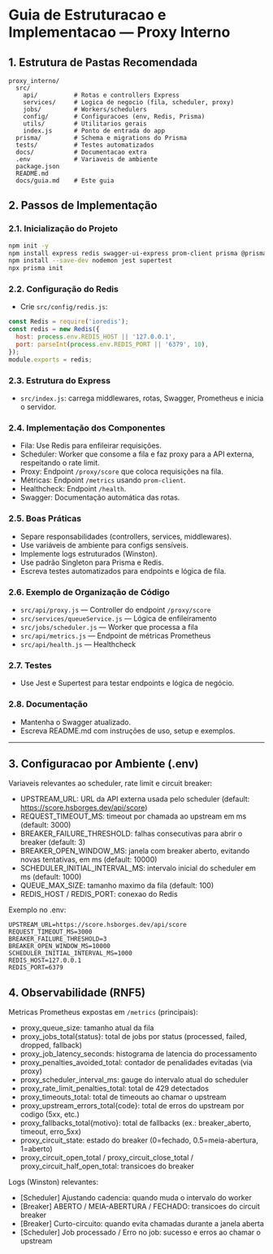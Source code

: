 # Guia de Estruturacao e Implementacao — Proxy Interno

## 1. Estrutura de Pastas Recomendada

```
proxy_interno/
  src/
    api/          # Rotas e controllers Express
    services/     # Logica de negocio (fila, scheduler, proxy)
    jobs/         # Workers/schedulers
    config/       # Configuracoes (env, Redis, Prisma)
    utils/        # Utilitarios gerais
    index.js      # Ponto de entrada do app
  prisma/         # Schema e migrations do Prisma
  tests/          # Testes automatizados
  docs/           # Documentacao extra
  .env            # Variaveis de ambiente
  package.json
  README.md
  docs/guia.md    # Este guia
```

## 2. Passos de Implementação

### 2.1. Inicialização do Projeto

```bash
npm init -y
npm install express redis swagger-ui-express prom-client prisma @prisma/client dotenv winston ioredis
npm install --save-dev nodemon jest supertest
npx prisma init
```

### 2.2. Configuração do Redis

- Crie `src/config/redis.js`:

```js
const Redis = require('ioredis');
const redis = new Redis({
  host: process.env.REDIS_HOST || '127.0.0.1',
  port: parseInt(process.env.REDIS_PORT || '6379', 10),
});
module.exports = redis;
```

### 2.3. Estrutura do Express

- `src/index.js`: carrega middlewares, rotas, Swagger, Prometheus e inicia o servidor.

### 2.4. Implementação dos Componentes

- Fila: Use Redis para enfileirar requisições.
- Scheduler: Worker que consome a fila e faz proxy para a API externa, respeitando o rate limit.
- Proxy: Endpoint `/proxy/score` que coloca requisições na fila.
- Métricas: Endpoint `/metrics` usando `prom-client`.
- Healthcheck: Endpoint `/health`.
- Swagger: Documentação automática das rotas.

### 2.5. Boas Práticas

- Separe responsabilidades (controllers, services, middlewares).
- Use variáveis de ambiente para configs sensíveis.
- Implemente logs estruturados (Winston).
- Use padrão Singleton para Prisma e Redis.
- Escreva testes automatizados para endpoints e lógica de fila.

### 2.6. Exemplo de Organização de Código

- `src/api/proxy.js` — Controller do endpoint `/proxy/score`
- `src/services/queueService.js` — Lógica de enfileiramento
- `src/jobs/scheduler.js` — Worker que processa a fila
- `src/api/metrics.js` — Endpoint de métricas Prometheus
- `src/api/health.js` — Healthcheck

### 2.7. Testes

- Use Jest e Supertest para testar endpoints e lógica de negócio.

### 2.8. Documentação

- Mantenha o Swagger atualizado.
- Escreva README.md com instruções de uso, setup e exemplos.

---

## 3. Configuracao por Ambiente (.env)

Variaveis relevantes ao scheduler, rate limit e circuit breaker:

- UPSTREAM_URL: URL da API externa usada pelo scheduler (default: https://score.hsborges.dev/api/score)
- REQUEST_TIMEOUT_MS: timeout por chamada ao upstream em ms (default: 3000)
- BREAKER_FAILURE_THRESHOLD: falhas consecutivas para abrir o breaker (default: 3)
- BREAKER_OPEN_WINDOW_MS: janela com breaker aberto, evitando novas tentativas, em ms (default: 10000)
- SCHEDULER_INITIAL_INTERVAL_MS: intervalo inicial do scheduler em ms (default: 1000)
- QUEUE_MAX_SIZE: tamanho maximo da fila (default: 100)
- REDIS_HOST / REDIS_PORT: conexao do Redis

Exemplo no .env:

```
UPSTREAM_URL=https://score.hsborges.dev/api/score
REQUEST_TIMEOUT_MS=3000
BREAKER_FAILURE_THRESHOLD=3
BREAKER_OPEN_WINDOW_MS=10000
SCHEDULER_INITIAL_INTERVAL_MS=1000
REDIS_HOST=127.0.0.1
REDIS_PORT=6379
```

## 4. Observabilidade (RNF5)

Metricas Prometheus expostas em `/metrics` (principais):

- proxy_queue_size: tamanho atual da fila
- proxy_jobs_total{status}: total de jobs por status (processed, failed, dropped, fallback)
- proxy_job_latency_seconds: histograma de latencia do processamento
- proxy_penalties_avoided_total: contador de penalidades evitadas (via proxy)
- proxy_scheduler_interval_ms: gauge do intervalo atual do scheduler
- proxy_rate_limit_penalties_total: total de 429 detectados
- proxy_timeouts_total: total de timeouts ao chamar o upstream
- proxy_upstream_errors_total{code}: total de erros do upstream por codigo (5xx, etc.)
- proxy_fallbacks_total{motivo}: total de fallbacks (ex.: breaker_aberto, timeout, erro_5xx)
- proxy_circuit_state: estado do breaker (0=fechado, 0.5=meia-abertura, 1=aberto)
- proxy_circuit_open_total / proxy_circuit_close_total / proxy_circuit_half_open_total: transicoes do breaker

Logs (Winston) relevantes:

- [Scheduler] Ajustando cadencia: quando muda o intervalo do worker
- [Breaker] ABERTO / MEIA-ABERTURA / FECHADO: transicoes do circuit breaker
- [Breaker] Curto-circuito: quando evita chamadas durante a janela aberta
- [Scheduler] Job processado / Erro no job: sucesso e erros ao chamar o upstream

